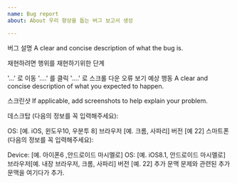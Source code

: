 ```yaml
---
name: Bug report
about: About 우리 향상을 돕는 버그 보고서 생성

---
```


버그 설명
A clear and concise description of what the bug is.

재현하려면
행위를 재현하기위한 단계

'...' 로 이동
'....' 를 클릭
'....' 로 스크롤 다운
오류 보기
예상 행동
A clear and concise description of what you expected to happen.

스크린샷
If applicable, add screenshots to help explain your problem.

데스크탑 (다음의 정보를 꼭 입력해주세요):

OS: [예. iOS, 윈도우10, 우분투 8]
브라우저 [예. 크롬, 사파리]
버전 [예 22]
스마트폰 (다음의 정보를 꼭 입력해주세요):

Device: [예. 아이폰6 ,안드로이드 마시멜로]
OS: [예. iOS8.1, 안드로이드 마시멜로]
브라우저[예. 내장 브라우저, 크롬, 사파리]
버전 [예. 22]
추가 문맥
문제와 관련된 추가 문맥을 여기다가 추가.
